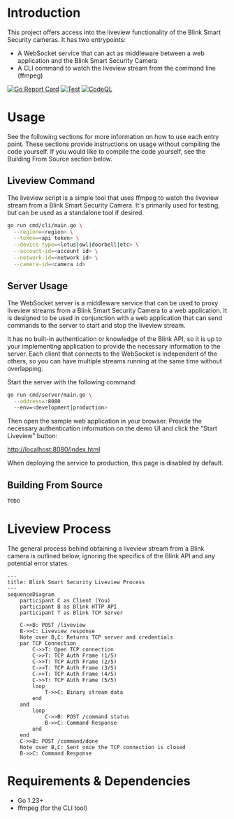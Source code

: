 # Introduction

This project offers access into the liveview functionality of the Blink Smart
Security cameras. It has two entrypoints:

- A WebSocket service that can act as middleware between a web application and
the Blink Smart Security Camera
- A CLI command to watch the liveview stream from the command line (ffmpeg)

[![Go Report Card](https://goreportcard.com/badge/github.com/amattu2/blink-liveview-middleware)](https://goreportcard.com/report/github.com/amattu2/blink-liveview-middleware)
[![Test](https://github.com/amattu2/blink-liveview-middleware/actions/workflows/test.yml/badge.svg)](https://github.com/amattu2/blink-liveview-middleware/actions/workflows/test.yml)
[![CodeQL](https://github.com/amattu2/blink-liveview-middleware/actions/workflows/codeql.yml/badge.svg)](https://github.com/amattu2/blink-liveview-middleware/actions/workflows/codeql.yml)

# Usage

See the following sections for more information on how to use each entry point.
These sections provide instructions on usage without compiling the code yourself.
If you would like to compile the code yourself, see the
Building From Source section below.

## Liveview Command

The liveview script is a simple tool that uses ffmpeg to watch the
liveview stream from a Blink Smart Security Camera. It's primarily used for testing,
but can be used as a standalone tool if desired.

```bash
go run cmd/cli/main.go \
  --region=<region> \
  --token=<api token> \
  --device-type=<lotus|owl|doorbell|etc> \
  --account-id=<account id> \
  --network-id=<network id> \
  --camera-id=<camera id>
```

## Server Usage

The WebSocket server is a middleware service that can be used to proxy
liveview streams from a Blink Smart Security Camera to a web application. It
is designed to be used in conjunction with a web application that can send
commands to the server to start and stop the liveview stream.

It has no built-in authentication or knowledge of the Blink API, so it is up to
your implementing application to provide the necessary information to the server.
Each client that connects to the WebSocket is independent of the others, so
you can have multiple streams running at the same time without overlapping.

Start the server with the following command:

```bash
go run cmd/server/main.go \
  --address=:8080
  --env=<development|production>
```

Then open the sample web application in your browser. Provide the necessary
authentication information on the demo UI and click the "Start Liveview" button:

<http://localhost:8080/index.html>

When deploying the service to production, this page is disabled by default.

## Building From Source

```bash
TODO
```

# Liveview Process

The general process behind obtaining a liveview stream from a Blink camera is
outlined below, ignoring the specifics of the Blink API and any potential error states.

```mermaid
---
title: Blink Smart Security Liveview Process
---
sequenceDiagram
    participant C as Client (You)
    participant B as Blink HTTP API
    participant T as Blink TCP Server

    C->>B: POST /liveview
    B->>C: Liveview response 
    Note over B,C: Returns TCP server and credentials
    par TCP Connection
        C->>T: Open TCP connection
        C->>T: TCP Auth Frame (1/5)
        C->>T: TCP Auth Frame (2/5)
        C->>T: TCP Auth Frame (3/5)
        C->>T: TCP Auth Frame (4/5)
        C->>T: TCP Auth Frame (5/5)
        loop
            T->>C: Binary stream data
        end
    and
        loop
            C->>B: POST /command status
            B->>C: Command Response
        end
    end
    C->>B: POST /command/done
    Note over B,C: Sent once the TCP connection is closed
    B->>C: Command Response
```

# Requirements & Dependencies

- Go 1.23+
- ffmpeg (for the CLI tool)

